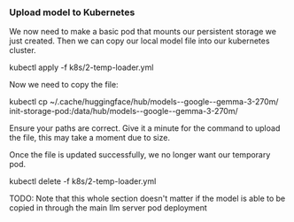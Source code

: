 ### Upload model to Kubernetes

We now need to make a basic pod that mounts our persistent storage we just created. Then we can copy our local model file into our kubernetes cluster.

<ql-code-block templated bash>
kubectl apply -f k8s/2-temp-loader.yml
</ql-code-block>

Now we need to copy the file:

<ql-code-block templated bash>
kubectl cp ~/.cache/huggingface/hub/models--google--gemma-3-270m/ init-storage-pod:/data/hub/models--google--gemma-3-270m/

Ensure your paths are correct. Give it a minute for the command to upload the file, this may take a moment due to size.

Once the file is updated successfully, we no longer want our temporary pod.

<ql-code-block templated bash>
kubectl delete -f k8s/2-temp-loader.yml
</ql-code-block>

TODO: Note that this whole section doesn't matter if the model is able to be copied in through the main llm server pod deployment

